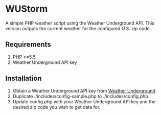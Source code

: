 # WUStorm

A simple PHP weather script using the Weather Underground API. This version outputs the current weather for the configured U.S. zip code.

## Requirements

1. PHP >=5.5
2. Weather Underground API key

## Installation

1. Obtain a Weather Underground API key from [Weather Underground](https://www.wunderground.com/)
2. Duplicate ./includes/config-sample.php to ./includes/config.php.
3. Update config.php with your Weather Underground API key and the desired zip code you wish to get data for.
